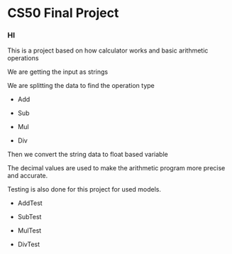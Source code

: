 # CS50 Final Project

### HI

This is a project based on how calculator works and basic arithmetic operations 

We are getting the input as strings 

We are splitting the data to find the operation type

  - Add
  
  - Sub
  
  - Mul
  
  - Div

Then we convert the string data to float based variable 

The decimal values are used to make the arithmetic program more precise and accurate.

Testing is also done for this project for used models.

  - AddTest
  
  - SubTest
  
  - MulTest
  
  - DivTest
